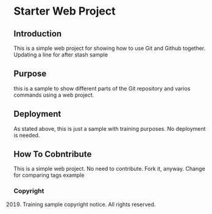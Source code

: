 # Starter Web Project

## Introduction
This is a simple web project for showing how to use Git and Github together.
Updating a line for after stash sample
## Purpose
this is a sample to show different parts of the Git repository and varios commands using a web project.
## Deployment
As stated above, this is just a sample with training  purposes. No deployment is needed.
## How To Cobntribute
This is a simple web project. No need to contribute. Fork it, anyway.
Change for comparing tags example

### Copyright
2019. Training sample copyright notice. All rights reserved.